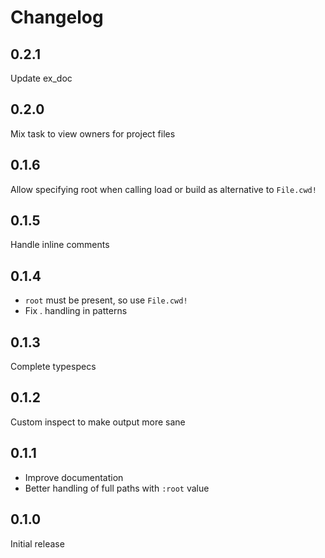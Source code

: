 # Changelog

## 0.2.1

Update ex_doc

## 0.2.0

Mix task to view owners for project files

## 0.1.6

Allow specifying root when calling load or build as alternative to `File.cwd!`

## 0.1.5

Handle inline comments

## 0.1.4

- `root` must be present, so use `File.cwd!`
- Fix . handling in patterns

## 0.1.3

Complete typespecs

## 0.1.2

Custom inspect to make output more sane

## 0.1.1

- Improve documentation
- Better handling of full paths with `:root` value

## 0.1.0

Initial release
